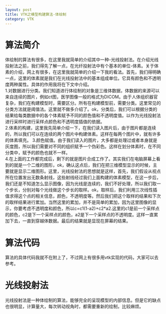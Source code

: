 ```yaml
---
layout: post
title: VTK之模型构建算法-体绘制 
category: VTK
---
```


# 算法简介


体绘制的算法有很多，在这里我就简单的介绍其中一种-光线投射法。在介绍光线投射法之前，我们得先了解一点，在光纤投射法中有个基本的单位-体素。关于体素的介绍，网上有很多，在这里我就简单的介绍一下我的看法。首先，我们得明确一点，这里的体素就是我们在光线投射法中的基本组成单位。它具有颜色和不透明度两种属性。具体的作用我将在下文中介绍。<br/>
1.对数据进行分类。我们知道进行体绘制的对象是三维体数据，体数据的来源可以来自连续的图片，例如ct图，医学图像一般的格式为DICOM。由于人体组织器官复杂，我们在构建模型时，需要区分。所有在构建模型前，需要分类。这里常见的分类方法就是阈值法。这里就不做多介绍了。ok，分类后，我们可以根据分类的结果给每类数据中的各个体素赋予不同的颜色值和不透明度值。以作为光线投射法进行采样时进行采样点颜色和不透明度插值的依据。<br/>
2.体素的构建，这里我先简单介绍一下，在我们读入图片后，由于图片都是连续的，所以我们可以在连续的两个图片中构建体素。这样在每两个图片中，就有许多的体素填充。
3.颜色赋值。由于我们读入的图片，大多都是处理过或者本身就是灰度图，所以我们需要对不同的组织赋予一个伪彩色。这样在划分体素时，在不同分类中，赋予的颜色也就不一样。<br/>
4.在上面的工作都完成后，剩下的就是图片合成工作了。其实我们在电脑屏幕上看到的就是一个二维的图形，ok，确认这点后，我们在把三维模型显示的时候，主要就是显示二维图形。这里，光线投射法的思想就是这样，首先，我们假设从视点所在位置发出无数条射线，这些射线经过我们上面构建的体素模型，在这一步后，我们还是不知道怎么显示图像，因为光线是连续的，我们不好处理，所以我们取一个步长，分别对每个光线做这个步长的取样。ok，取样后，我们利用三次线性插值求得这个点的相关信息，颜色，不透明度等。然后我们把这个取样的结果和下次的取样结果进行累加。当然这里的累加，并不是简单的累加，因为这里图像的显示，你要考虑不透明度和颜色，所以c=c1(1-a2)+c2*a2.这里的c1是前一个采样点的颜色，c2是下一个采样点的颜色，a2是下一个采样点的不透明度。这样一直累加下去，一直到穿越体数据。最后的结果就是显现在屏幕的结果。<br/>

# 算法代码

算法的具体代码我就不在附上了，不过网上有很多用vtk实现的代码，大家可以去参考。

# 光线投射法

光线投射法是一种体绘制的算法，能够完全的呈现模型的内部信息。但是它的缺点也很明显，计算量大，每次转动视角时，都需要重新的绘制，比较麻烦。

